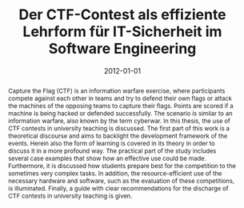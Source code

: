 ---
abstract: Capture the Flag (CTF) is an information warfare exercise, where participants
  compete against each other in teams and try to defend their own flags or attack
  the machines of the opposing teams to capture their flags. Points are scored if
  a machine is being hacked or defended successfully. The scenario is similar to an
  information warfare, also known by the term cyberwar. In this thesis, the use of
  CTF contests in university teaching is discussed. The first part of this work is
  a theoretical discourse and aims to backlight the development framework of the events.
  Herein also the form of learning is covered in its theory in order to discuss it
  in a more profound way. The practical part of the study includes several case examples
  that show how an effective use could be made. Furthermore, it is discussed how students
  prepare best for the competition to the sometimes very complex tasks. In addition,
  the resource-efficient use of the necessary hardware and software, such as the evaluation
  of these competitions, is illuminated. Finally, a guide with clear recommendations
  for the discharge of CTF contests in university teaching is given.
authors:
- Martin Forstner
date: '2012-01-01'
featured: false
publication_types:
- '7'
publishDate: '2012-01-01'
title: Der CTF-Contest als effiziente Lehrform für IT-Sicherheit im Software Engineering
url_pdf: ''
---